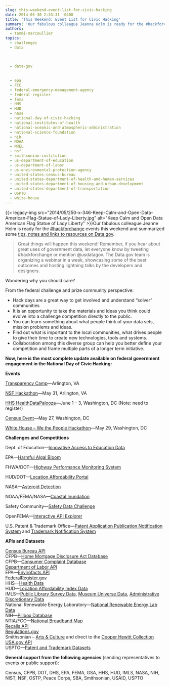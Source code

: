 ```yaml
---
slug: this-weekend-event-list-for-civic-hacking
date: 2014-05-30 2:33:31 -0400
title: 'This Weekend: Event List for Civic Hacking'
summary: 'Our fabulous colleague Jeanne Holm is ready for the #hackforchange events this weekend and summarized some tips, notes and links to resources on Data.gov. Great things will happen this weekend! Remember, if you hear about great uses of government data, let'
authors:
  - tammi-marcoullier
topics:
  - challenges
  - data
  
  
  
  - data-gov
  
  
  - epa
  - FCC
  - federal-emergency-management-agency
  - federal-register
  - fema
  - HHS
  - HUD
  - nasa
  - national-day-of-civic-hacking
  - national-institutes-of-health
  - national-oceanic-and-atmospheric-administration
  - national-science-foundation
  - nih
  - NOAA
  - NREL
  - nsf
  - smithsonian-institution
  - us-department-of-education
  - us-department-of-labor
  - us-environmental-protection-agency
  - united-states-census-bureau
  - united-states-department-of-health-and-human-services
  - united-states-department-of-housing-and-urban-development
  - united-states-department-of-transportation
  - USPTO
  - white-house
---
```


{{< legacy-img src="2014/05/250-x-346-Keep-Calm-and-Open-Data-American-Flag-Statue-of-Lady-Liberty.jpg" alt="Keep Calm and Open Data American Flag Statue of Lady Liberty" >}}Our fabulous colleague Jeanne Holm is ready for the [#hackforchange](https://twitter.com/hashtag/hackforchange) events this weekend and summarized some <a title="resources for civic hack day" href="https://www.data.gov/developers/hacking-change-tips-national-civic-day-hacking/" target="_blank">tips, notes and links to resources on Data.gov</a>.

> Great things will happen this weekend! Remember, if you hear about great uses of government data, let everyone know by tweeting #hackforchange or mention @usdatagov. The Data.gov team is organizing a webinar in a week, showcasing some of the best outcomes and hosting lightning talks by the developers and designers.

Wondering why you should care?

From the federal challenge and prize community perspective:

  * Hack days are a great way to get involved and understand &#8220;solver&#8221; communities
  * It is an opportunity to take the materials and ideas you think could evolve into a challenge competition directly to the public.
  * You can learn something about what people think of your data sets, mission problems and ideas.
  * Find out what is important to the local communities, what drives people to give their time to create new technologies, tools and systems.
  * Collaboration among this diverse group can help you better define your competition and frame multiple parts of a longer term initiative.

**Now, here is the most complete update available on federal government engagement in the National Day of Civic Hacking:**

**Events**

<a title="transparency camp" href="http://transparencycamp.org" target="_blank">Transparency Camp</a>—Arlington, VA
  
<a href="http://hackforchange.org/events/northern-virginia-national-day-of-civic-hacking/" target="_blank">NSF Hackathon</a>—May 31, Arlington, VA
  
<a title="health data palooza" href="http://healthdatapalooza.org/" target="_blank">HHS HealthDataPalooza</a>—June 1 &#8211; 3, Washington, DC (Note: need to register)
  
<a href="http://hackforchange.org/events/lean-data-product-development-with-us-census/" target="_blank">Census Event</a>—May 27, Washington, DC
  
<a href="http://www.whitehouse.gov/blog/2014/04/17/celebrating-second-annual-national-day-civic-hacking" target="_blank">White House &#8211; We the People Hackathon</a>—May 29, Washington, DC

**Challenges and Competitions**

Dept. of Education—<a href="http://hackforchange.org/challenges/innovative-access-to-education-data/" target="_blank">Innovative Access to Education Data</a>
  
EPA—<a href="http://hackforchange.org/challenges/harmful-algal-bloom-hab/" target="_blank">Harmful Algal Bloom</a>
  
FHWA/DOT—<a href="http://hackforchange.org/challenges/highway-performance-monitoring-system-travel-challenge/" target="_blank">Highway Performance Monitoring System</a>
  
HUD/DOT—<a href="http://hackforchange.org/challenges/easy-access-to-location-affordability-data/" target="_blank">Location Affordability Portal</a>
  
NASA—<a href="http://hackforchange.org/challenges/asteroid-detection-network/" target="_blank">Asteroid Detection</a>
  
NOAA/FEMA/NASA—<a href="http://hackforchange.org/challenges/coastal-inundation-in-your-community/" target="_blank">Coastal Inundation</a>
  
Safety Community—<a href="http://hackforchange.org/challenges/safety-data-challenge/" target="_blank">Safety Data Challenge</a>
  
OpenFEMA—<a href="http://hackforchange.org/challenges/interactive-api-explorer/" target="_blank">Interactive API Explorer</a>
  
U.S. Patent & Trademark Office—<a href="http://hackforchange.org/challenges/uspto-innovation-challenge-patent-application-publication-notification-system/" target="_blank">Patent Application Publication Notification System</a> and <a href="http://hackforchange.org/challenges/uspto-innovation-challenge-trademark-notification-system/" target="_blank">Trademark Notification System</a>

**APIs and Datasets**

<a href="http://www.census.gov/developers/" target="_blank">Census Bureau API<br /> </a>CFPB—<a href="http://www.consumerfinance.gov/hmda/" target="_blank">Home Mortgage Disclosure Act Database<br /> </a>CFPB—<a href="https://data.consumerfinance.gov/dataset/Consumer-Complaints/x94z-ydhh?" target="_blank">Consumer Complaint Database<br /> </a><a title="Cooper Hewitt collection" href="http://developer.dol.gov/" target="_blank">Department of Labor API<br /> </a>EPA—<a href="http://www.epa.gov/enviro/facts/services.html" target="_blank">Envirofacts API<br /> </a><a href="https://www.federalregister.gov/blog/learn/developers" target="_blank">FederalRegister.gov<br /> </a>HHS—<a href="http://healthdata.gov/dataset/search" target="_blank">Health Data<br /> </a>HUD—<a href="http://services.arcgis.com/VTyQ9soqVukalItT/arcgis/rest/services/LocationAffordabilityIndexData/FeatureServer" target="_blank">Location Affordability Index Data<br /> </a>IMLS—<a href="http://www.imls.gov/research/public_libraries_in_the_united_states_survey.aspx" target="_blank">Public Library Survey Data</a>, <a href="http://www.imls.gov/research/museum_universe_data_file.aspx" target="_blank">Museum Universe Data</a>, <a href="http://www.imls.gov/research/administrative_discretionary_grant_data.aspx" target="_blank">Administrative Discretionary Data<br /> </a>National Renewable Energy Laboratory—<a href="http://developer.nrel.gov/" target="_blank">National Renewable Energy Lab Data<br /> </a>NIH—<a href="http://pillbox.nlm.nih.gov/developer.html" target="_blank">Pillbox Database<br /> </a>NTIA/FCC—<a href="http://www.broadbandmap.gov/developer" target="_blank">National Broadband Map<br /> </a><a href="http://search.digitalgov.gov/developer/recalls.html" target="_blank">Recalls API<br /> </a><a href="http://www.regulations.gov/#!developers" target="_blank">Regulations.gov<br /> </a>Smithsonian &#8211; <a title="arts and culture smithsonian" href="http://hackforchange.org/data-category/art-culture/" target="_blank">Arts & Culture</a> and direct to the <a href="https://github.com/cooperhewitt/collection" target="_blank">Cooper Hewitt Collection<br /> </a><a href="http://www.usa.gov/About/developer-resources/developers.shtml" target="_blank">USA.gov API<br /> </a>USPTO—<a href="http://patents.reedtech.com/patent-products.php" target="_blank">Patent and Trademark Datasets</a>

**General support from the following agencies** (sending representatives to events or public support):

Census, CFPB, DOT, DHS, EPA, FEMA, GSA, HHS, HUD, IMLS, NASA, NIH, NIST, NSF, OSTP, Peace Corps, SBA, Smithsonian, USAID, USPTO